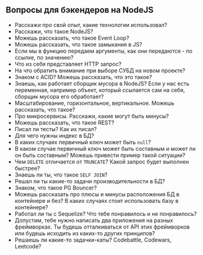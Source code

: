 ## Вопросы для бэкендеров на NodeJS

* Расскажи про свой опыт, какие технологии использовал?
* Расскажи, что такое NodeJS?
* Можешь рассказать, что такое Event Loop?
* Можешь рассказать, что такое замыкания в JS?
* Если мы в функцию передаем аргументы, как они передаются - по ссылке, по значению?
* Что из себя представляет HTTP запрос?
* На что обратить внимание при выборе СУБД на новом проекте?
* Знаком с ACID? Можешь рассказать, что это такое?
* Знаешь, как работает сборщик мусора в NodeJS? Если у нас есть переменная, например объект, который ссылается сам на себя, сборщик мусора его обработает?
* Масштабирование, горизонтальное, вертикальное. Можешь рассказать, что такое?
* Про микросервисы. Расскажи, какие могут быть минусы?
* Можешь рассказать, что такое REST?
* Писал ли тесты? Как их писал?
* Для чего нужны индекс в БД?
* В каких случаях первичный ключ может быть `null`?
* В каком случае первичный ключ может быть составным и может ли он быть составным? Можешь привести пример такой ситуации?
* Чем `DELETE` отличается от `TRUNCATE`? Какой запрос будет выполнен быстрее?
* Знаешь ли ты, что такое `SELF JOIN`?
* Решал ли ты какие-то задачи производительности в БД?
* Знаком, что такое PG Bouncer?
* Можешь рассказать про плюсы и минусы расположения БД в контейнере и без? В каких случаях стоит использовать базу в контейнере?
* Работал ли ты с Sequelize? Что тебе понравилось и не понравилось?
* Допустим, тебе нужно написать два приложения на разных фреймворках. Ты будешь отталкиваться от API этих фреймворков или будешь исходить из каких-то других принципов?
* Решаешь ли какие-то задачки-каты? Codebattle, Codewars, Leetcode?
